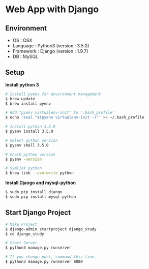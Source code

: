 # Web App with Django

## Environment
- OS : OSX
- Language : Python3 (version : 3.5.0)
- Framework : Django (version : 1.9.7)
- DB : MySQL

## Setup
__Install python 3__
```sh
# Install pyenv for environment management
$ brew update
$ brew install pyenv

# Add "pyenv virtualenv-init" to '.bash_profile'
$ echo 'eval "$(pyenv virtualenv-init -)"' >> ~/.bash_profile

# Install python 3.5.0
$ pyenv install 3.5.0

# Select python version
$ pyenv shell 3.5.0

# Check python version
$ pyenv -version

# Symlink python
$ brew link --overwrite python
```

__Install Django and mysql-python__
```sh
$ sudo pip install django
$ sudo pip install mysql-python
```

## Start Django Project
```sh
# Make Project
$ django-admin startproject django_study
$ cd django_study

# Start Server
$ python3 manage.py runserver

# If you change port, command this line.
$ python3 manage.py runserver 8080
```



